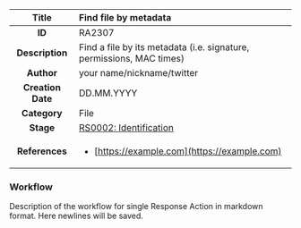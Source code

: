 | Title                       | Find file by metadata         |
|:---------------------------:|:--------------------|
| **ID**                      | RA2307            |
| **Description**             | Find a file by its metadata (i.e. signature, permissions, MAC times)   |
| **Author**                  | your name/nickname/twitter        |
| **Creation Date**           | DD.MM.YYYY |
| **Category**                | File      |
| **Stage**                   |[RS0002: Identification](../Response_Stages/RS0002.md)| 
| **References** |<ul><li>[https://example.com](https://example.com)</li></ul>|

### Workflow

Description of the workflow for single Response Action in markdown format.
Here newlines will be saved.
